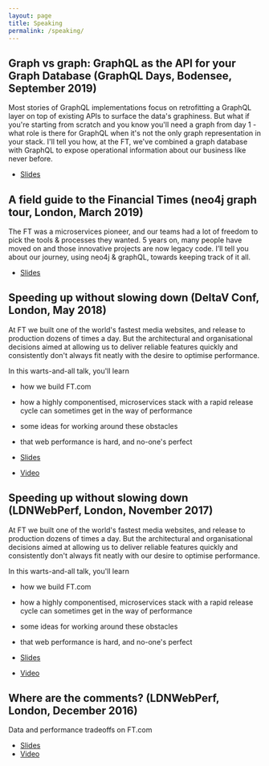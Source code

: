 ```yaml
---
layout: page
title: Speaking
permalink: /speaking/
---
```


## Graph vs graph: GraphQL as the API for your Graph Database (GraphQL Days, Bodensee, September 2019)
Most stories of GraphQL implementations focus on retrofitting a GraphQL layer on top of existing APIs to surface the data's graphiness. But what if you're starting from scratch and you know you'll need a graph from day 1 - what role is there for GraphQL when it's not the only graph representation in your stack. I'll tell you how, at the FT, we've combined a graph database with GraphQL to expose operational information about our business like never before.

- [Slides](https://speakerdeck.com/wheresrhys/graph-vs-graph)

## A field guide to the Financial Times (neo4j graph tour, London, March 2019)
The FT was a microservices pioneer, and our teams had a lot of freedom to pick the tools & processes they wanted. 5 years on, many people have moved on and those innovative projects are now legacy code. I’ll tell you about our journey, using neo4j & graphQL, towards keeping track of it all.

- [Slides](https://speakerdeck.com/wheresrhys/a-field-guide-to-the-financial-times)

## Speeding up without slowing down (DeltaV Conf, London, May 2018)
At FT we built one of the world's fastest media websites, and release to production dozens of times a day. But the architectural and organisational decisions aimed at allowing us to deliver reliable features quickly and consistently don't always fit neatly with the desire to optimise performance.

In this warts-and-all talk, you'll learn

- how we build FT.com
- how a highly componentised, microservices stack with a rapid release cycle can sometimes get in the way of performance
- some ideas for working around these obstacles
- that web performance is hard, and no-one's perfect

- [Slides](https://speakerdeck.com/wheresrhys/speeding-up-without-slowing-down-1)
- [Video](https://www.youtube.com/watch?v=OS1fKsFXLKg)

## Speeding up without slowing down (LDNWebPerf, London, November 2017)
At FT we built one of the world's fastest media websites, and release to production dozens of times a day. But the architectural and organisational decisions aimed at allowing us to deliver reliable features quickly and consistently don't always fit neatly with our desire to optimise performance.

In this warts-and-all talk, you'll learn

- how we build FT.com
- how a highly componentised, microservices stack with a rapid release cycle can sometimes get in the way of performance
- some ideas for working around these obstacles
- that web performance is hard, and no-one's perfect

- [Slides](https://speakerdeck.com/wheresrhys/speeding-up-without-slowing-down)
- [Video](https://ldnwebperf.org/sessions/speeding-up-without-slowing-down/)

## Where are the comments? (LDNWebPerf, London, December 2016)
Data and performance tradeoffs on FT.com
 - [Slides](https://speakerdeck.com/wheresrhys/where-are-the-comments)
 - [Video](https://ldnwebperf.org/sessions/where-are-the-comments/)
